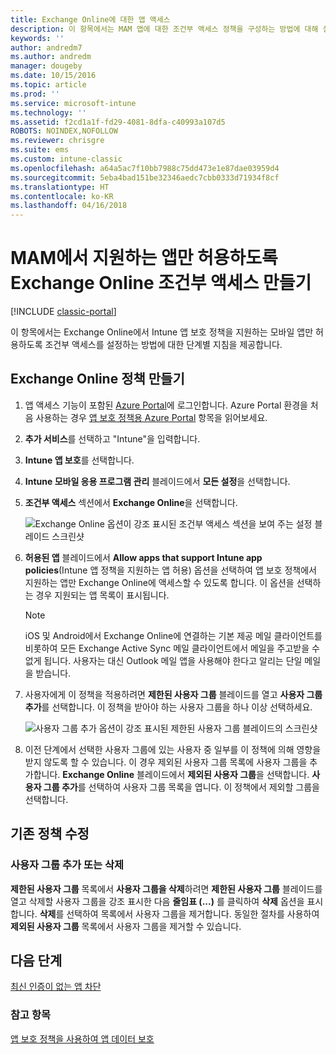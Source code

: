 ```yaml
---
title: Exchange Online에 대한 앱 액세스
description: 이 항목에서는 MAM 앱에 대한 조건부 액세스 정책을 구성하는 방법에 대해 설명합니다.
keywords: ''
author: andredm7
ms.author: andredm
manager: dougeby
ms.date: 10/15/2016
ms.topic: article
ms.prod: ''
ms.service: microsoft-intune
ms.technology: ''
ms.assetid: f2cd1a1f-fd29-4081-8dfa-c40993a107d5
ROBOTS: NOINDEX,NOFOLLOW
ms.reviewer: chrisgre
ms.suite: ems
ms.custom: intune-classic
ms.openlocfilehash: a64a5ac7f10bb7988c75dd473e1e87dae03959d4
ms.sourcegitcommit: 5eba4bad151be32346aedc7cbb0333d71934f8cf
ms.translationtype: HT
ms.contentlocale: ko-KR
ms.lasthandoff: 04/16/2018
---
```

# <a name="create-an-exchange-online-conditional-access-to-only-allow-apps-supported-by-mam"></a>MAM에서 지원하는 앱만 허용하도록 Exchange Online 조건부 액세스 만들기

[!INCLUDE [classic-portal](../includes/classic-portal.md)]

이 항목에서는 Exchange Online에서 Intune 앱 보호 정책을 지원하는 모바일 앱만 허용하도록 조건부 액세스를 설정하는 방법에 대한 단계별 지침을 제공합니다.


## <a name="create-an-exchange-online-policy"></a>Exchange Online 정책 만들기
1.  앱 액세스 기능이 포함된 [Azure Portal](https://portal.azure.com)에 로그인합니다. Azure Portal 환경을 처음 사용하는 경우 [앱 보호 정책용 Azure Portal](azure-portal-for-microsoft-intune-mam-policies.md) 항목을 읽어보세요.

2.  **추가 서비스**를 선택하고 "Intune"을 입력합니다.

3.  **Intune 앱 보호**를 선택합니다.

4.  **Intune 모바일 응용 프로그램 관리** 블레이드에서 **모든 설정**을 선택합니다.

5.  **조건부 액세스** 섹션에서 **Exchange Online**을 선택합니다.

    ![Exchange Online 옵션이 강조 표시된 조건부 액세스 섹션을 보여 주는 설정 블레이드 스크린샷](../media/MAM-conditional-access-1.png)

6. **허용된 앱** 블레이드에서 **Allow apps that support Intune app policies**(Intune 앱 정책을 지원하는 앱 허용) 옵션을 선택하여 앱 보호 정책에서 지원하는 앱만 Exchange Online에 액세스할 수 있도록 합니다. 이 옵션을 선택하는 경우 지원되는 앱 목록이 표시됩니다.

    >[!NOTE]
    >iOS 및 Android에서 Exchange Online에 연결하는 기본 제공 메일 클라이언트를 비롯하여 모든 Exchange Active Sync 메일 클라이언트에서 메일을 주고받을 수 없게 됩니다. 사용자는 대신 Outlook 메일 앱을 사용해야 한다고 알리는 단일 메일을 받습니다.

7. 사용자에게 이 정책을 적용하려면 **제한된 사용자 그룹** 블레이드를 열고 **사용자 그룹 추가**를 선택합니다. 이 정책을 받아야 하는 사용자 그룹을 하나 이상 선택하세요.

    ![사용자 그룹 추가 옵션이 강조 표시된 제한된 사용자 그룹 블레이드의 스크린샷](../media/mam-ca-add-user-group.png)

8. 이전 단계에서 선택한 사용자 그룹에 있는 사용자 중 일부를 이 정책에 의해 영향을 받지 않도록 할 수 있습니다. 이 경우 제외된 사용자 그룹 목록에 사용자 그룹을 추가합니다. **Exchange Online** 블레이드에서 **제외된 사용자 그룹**을 선택합니다. **사용자 그룹 추가**를 선택하여 사용자 그룹 목록을 엽니다. 이 정책에서 제외할 그룹을 선택합니다.  

## <a name="modify-an-existing-policy"></a>기존 정책 수정
### <a name="add-or-delete-user-groups"></a>사용자 그룹 추가 또는 삭제

**제한된 사용자 그룹** 목록에서 **사용자 그룹을 삭제**하려면 **제한된 사용자 그룹** 블레이드를 열고 삭제할 사용자 그룹을 강조 표시한 다음 **줄임표 (...)** 를 클릭하여 **삭제** 옵션을 표시합니다. **삭제**를 선택하여 목록에서 사용자 그룹을 제거합니다. 동일한 절차를 사용하여 **제외된 사용자 그룹** 목록에서 사용자 그룹을 제거할 수 있습니다.


## <a name="next-steps"></a>다음 단계
[최신 인증이 없는 앱 차단](block-apps-with-no-modern-authentication.md)
### <a name="see-also"></a>참고 항목
[앱 보호 정책을 사용하여 앱 데이터 보호](protect-app-data-using-mobile-app-management-policies-with-microsoft-intune.md)
